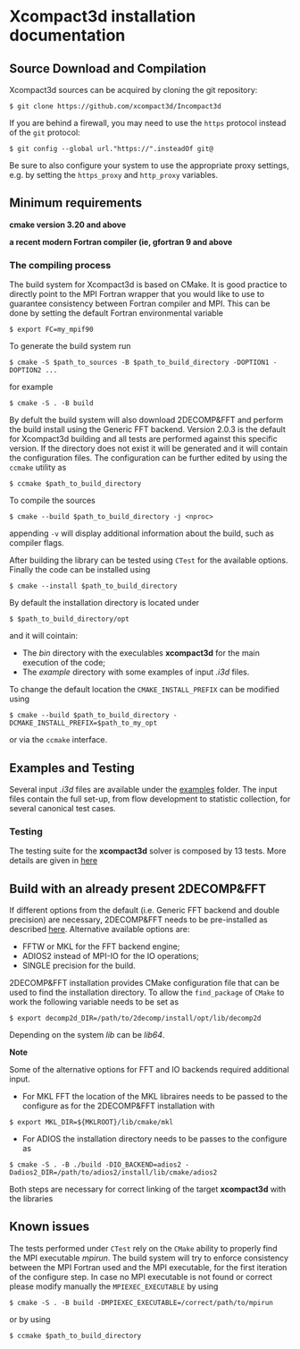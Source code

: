 Xcompact3d installation documentation
=====================================

## Source Download and Compilation

Xcompact3d sources can be acquired by cloning the git repository: 
```
$ git clone https://github.com/xcompact3d/Incompact3d
```
If you are behind a firewall, you may need to use the `https` protocol instead of the `git` protocol:
```
$ git config --global url."https://".insteadOf git@
```
Be sure to also configure your system to use the appropriate proxy settings, 
e.g. by setting the `https_proxy` and `http_proxy` variables.

## Minimum requirements

**cmake version 3.20 and above**

**a recent modern Fortran compiler (ie, gfortran 9 and above**

### The compiling process

The build system for Xcompact3d is based on CMake. 
It is good practice to directly point to the 
MPI Fortran wrapper that you would like to use to guarantee consistency 
between Fortran compiler and MPI. 
This can be done by setting the default Fortran environmental variable 
```
$ export FC=my_mpif90
```
To generate the build system run 
```
$ cmake -S $path_to_sources -B $path_to_build_directory -DOPTION1 -DOPTION2 ... 
```
for example 
```
$ cmake -S . -B build  
```
By defult the build system will also download 2DECOMP&FFT 
and perform the build install using the
Generic FFT backend. Version 2.0.3 is the default for Xcompact3d building
and all tests are performed against this specific version.
If the directory does not exist it will be generated and it will contain the configuration files.
The configuration can be further
edited by using the `ccmake` utility as
```
$ ccmake $path_to_build_directory
```
To compile the sources 
```
$ cmake --build $path_to_build_directory -j <nproc>
```
appending `-v` will display additional information about the build, such as compiler flags.

After building the library can be tested using `CTest`
for the available options. 
Finally the code can be installed using 
```
$ cmake --install $path_to_build_directory
```
By default the installation directory is located under 
```
$ $path_to_build_directory/opt
```
and it will cointain: 
* The *bin* directory with the execulables **xcompact3d** for the main execution of the code;
* The *example* directory with some examples of input *.i3d* files.

To change the default location the `CMAKE_INSTALL_PREFIX` can be modified using 
```
$ cmake --build $path_to_build_directory -DCMAKE_INSTALL_PREFIX=$path_to_my_opt
```
or via the `ccmake` interface. 

## Examples and Testing
Several input *.i3d* files are available under the [examples](examples) folder.
The input files contain the full set-up, from flow development to statistic collection,
for several canonical test cases.    

### Testing
The testing suite for the **xcompact3d** solver is composed by 13 tests. 
More details are given in [here](tests/README.md)


## Build with an already present 2DECOMP&FFT
If different options from the default 
(i.e. Generic FFT backend and double precision) are necessary, 
2DECOMP&FFT needs to be pre-installed as described [here](https://github.com/2decomp-fft/2decomp-fft/blob/dev/INSTALL.md).
Alternative available options are: 
* FFTW or MKL for the FFT backend engine;
* ADIOS2 instead of MPI-IO for the IO operations;
* SINGLE precision for the build.

2DECOMP&FFT installation provides CMake configuration file that can be used to find the installation directory. 
To allow the `find_package` of `CMake` to work the following variable needs to be set as
```
$ export decomp2d_DIR=/path/to/2decomp/install/opt/lib/decomp2d 
```
Depending on the system *lib* can be *lib64*.

**Note**

Some of the alternative options for FFT and IO backends required additional input.

* For MKL FFT the location of the MKL libraires needs to be passed to the configure as 
for the 2DECOMP&FFT installation with 
```
$ export MKL_DIR=${MKLROOT}/lib/cmake/mkl
```

* For ADIOS the installation directory needs to be passes to the configure as
```
$ cmake -S . -B ./build -DIO_BACKEND=adios2 -Dadios2_DIR=/path/to/adios2/install/lib/cmake/adios2
```

Both steps are necessary for correct linking of the target **xcompact3d** with the libraries 

## Known issues
The tests performed under `CTest` rely on the `CMake` ability to properly find the MPI executable *mpirun*. 
The build system will try to enforce consistency between the MPI Fortran used and the MPI executable, 
for the first iteration of the configure step. 
In case no MPI executable is not found or correct please modify manually the `MPIEXEC_EXECUTABLE` by using 
```
$ cmake -S . -B build -DMPIEXEC_EXECUTABLE=/correct/path/to/mpirun
```
or by using 
```
$ ccmake $path_to_build_directory
```

